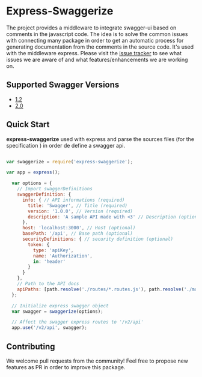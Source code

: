# Express-Swaggerize

The project provides a middleware to integrate swagger-ui based on comments in the javascript code. The idea is to solve the common issues with connecting many package in order to get an automatic process for generating documentation from the comments in the source code.
It's used with the middleware express. Please visit the [issue tracker][project-issues] to see what issues we are aware of and what features/enhancements we are working on.


## Supported Swagger Versions

* [1.2][swagger-docs-v1_2]
* [2.0][swagger-docs-v2_0]

<!--
## Installation Node.js

Installation for Node.js applications can be done via [NPM][npm].

```
npm install express-swaggerize --save
```-->

## Quick Start

**express-swaggerize** used with express and parse the sources files (for the specification ) in order de define a swagger api.

```javascript

var swaggerize = require('express-swaggerize');

var app = express();

  var options = {
    // Import swaggerDefinitions
    swaggerDefinition: {
      info: { // API informations (required)
        title: 'Swagger', // Title (required)
        version: '1.0.0', // Version (required)
        description: 'A sample API made with <3' // Description (optional)
      },
      host: 'localhost:3000', // Host (optional)
      basePath: '/api', // Base path (optional)
      securityDefinitions: { // security definition (optional)
        token: {
          type: 'apiKey', 
          name: 'Authorization',
          in: 'header'
        }
      }
    },
    // Path to the API docs
    apiPaths: [path.resolve('./routes/*.routes.js'), path.resolve('./models/*.model.js')]
  };

  // Initialize express swagger object
  var swagger = swaggerize(options);

  // Affect the swagger express routes to '/v2/api'
  app.use('/v2/api', swagger);

```

## Contributing

We welcome pull requests from the community! Feel free to propose new features as PR in order to improve this package.



[project-issues]: https://github.com/farhatmo/express-swaggerize/issues
[swagger]: http://swagger.io/
[swagger-docs-v1_2]: https://github.com/swagger-api/swagger-spec/blob/master/versions/1.2.md
[swagger-docs-v2_0]: https://github.com/swagger-api/swagger-spec/blob/master/versions/2.0.md
[swagger-ui]: https://github.com/swagger-api/swagger-ui